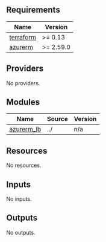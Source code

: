 ## Requirements

| Name | Version |
|------|---------|
| <a name="requirement_terraform"></a> [terraform](#requirement\_terraform) | >= 0.13 |
| <a name="requirement_azurerm"></a> [azurerm](#requirement\_azurerm) | >= 2.59.0 |

## Providers

No providers.

## Modules

| Name | Source | Version |
|------|--------|---------|
| <a name="module_azurerm_lb"></a> [azurerm\_lb](#module\_azurerm\_lb) | ../ | n/a |

## Resources

No resources.

## Inputs

No inputs.

## Outputs

No outputs.

